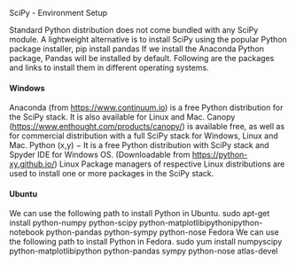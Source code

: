 
SciPy - Environment Setup




Standard Python distribution does not come bundled with any SciPy module. A lightweight alternative is to install SciPy using the popular Python package installer,
pip install pandas
If we install the Anaconda Python package, Pandas will be installed by default. Following are the packages and links to install them in different operating systems.

#### Windows
Anaconda (from https://www.continuum.io) is a free Python distribution for the SciPy stack. It is also available for Linux and Mac.
Canopy (https://www.enthought.com/products/canopy/) is available free, as well as for commercial distribution with a full SciPy stack for Windows, Linux and Mac.
Python (x,y) − It is a free Python distribution with SciPy stack and Spyder IDE for Windows OS. (Downloadable from https://python-xy.github.io/)
Linux
Package managers of respective Linux distributions are used to install one or more packages in the SciPy stack.

#### Ubuntu
We can use the following path to install Python in Ubuntu.
sudo apt-get install python-numpy python-scipy 
python-matplotlibipythonipython-notebook python-pandas python-sympy python-nose
Fedora
We can use the following path to install Python in Fedora.
sudo yum install numpyscipy python-matplotlibipython python-pandas 
sympy python-nose atlas-devel


